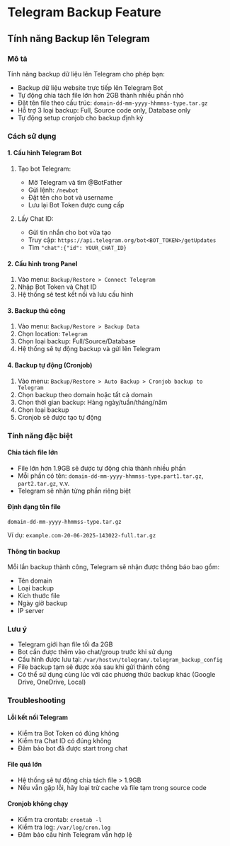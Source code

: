 # Telegram Backup Feature

## Tính năng Backup lên Telegram

### Mô tả
Tính năng backup dữ liệu lên Telegram cho phép bạn:
- Backup dữ liệu website trực tiếp lên Telegram Bot
- Tự động chia tách file lớn hơn 2GB thành nhiều phần nhỏ
- Đặt tên file theo cấu trúc: `domain-dd-mm-yyyy-hhmmss-type.tar.gz`
- Hỗ trợ 3 loại backup: Full, Source code only, Database only
- Tự động setup cronjob cho backup định kỳ

### Cách sử dụng

#### 1. Cấu hình Telegram Bot
1. Tạo bot Telegram:
   - Mở Telegram và tìm @BotFather
   - Gửi lệnh: `/newbot`
   - Đặt tên cho bot và username
   - Lưu lại Bot Token được cung cấp

2. Lấy Chat ID:
   - Gửi tin nhắn cho bot vừa tạo
   - Truy cập: `https://api.telegram.org/bot<BOT_TOKEN>/getUpdates`
   - Tìm `"chat":{"id": YOUR_CHAT_ID}`

#### 2. Cấu hình trong Panel
1. Vào menu: `Backup/Restore > Connect Telegram`
2. Nhập Bot Token và Chat ID
3. Hệ thống sẽ test kết nối và lưu cấu hình

#### 3. Backup thủ công
1. Vào menu: `Backup/Restore > Backup Data`
2. Chọn location: `Telegram`
3. Chọn loại backup: Full/Source/Database
4. Hệ thống sẽ tự động backup và gửi lên Telegram

#### 4. Backup tự động (Cronjob)
1. Vào menu: `Backup/Restore > Auto Backup > Cronjob backup to Telegram`
2. Chọn backup theo domain hoặc tất cả domain
3. Chọn thời gian backup: Hàng ngày/tuần/tháng/năm
4. Chọn loại backup
5. Cronjob sẽ được tạo tự động

### Tính năng đặc biệt

#### Chia tách file lớn
- File lớn hơn 1.9GB sẽ được tự động chia thành nhiều phần
- Mỗi phần có tên: `domain-dd-mm-yyyy-hhmmss-type.part1.tar.gz`, `part2.tar.gz`, v.v.
- Telegram sẽ nhận từng phần riêng biệt

#### Định dạng tên file
```
domain-dd-mm-yyyy-hhmmss-type.tar.gz
```
Ví dụ: `example.com-20-06-2025-143022-full.tar.gz`

#### Thông tin backup
Mỗi lần backup thành công, Telegram sẽ nhận được thông báo bao gồm:
- Tên domain
- Loại backup
- Kích thước file
- Ngày giờ backup
- IP server

### Lưu ý
- Telegram giới hạn file tối đa 2GB
- Bot cần được thêm vào chat/group trước khi sử dụng
- Cấu hình được lưu tại: `/var/hostvn/telegram/.telegram_backup_config`
- File backup tạm sẽ được xóa sau khi gửi thành công
- Có thể sử dụng cùng lúc với các phương thức backup khác (Google Drive, OneDrive, Local)

### Troubleshooting

#### Lỗi kết nối Telegram
- Kiểm tra Bot Token có đúng không
- Kiểm tra Chat ID có đúng không
- Đảm bảo bot đã được start trong chat

#### File quá lớn
- Hệ thống sẽ tự động chia tách file > 1.9GB
- Nếu vẫn gặp lỗi, hãy loại trừ cache và file tạm trong source code

#### Cronjob không chạy
- Kiểm tra crontab: `crontab -l`
- Kiểm tra log: `/var/log/cron.log`
- Đảm bảo cấu hình Telegram vẫn hợp lệ
